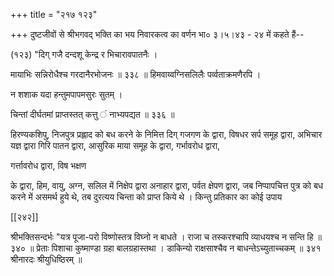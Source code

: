 +++
title = "२१७ १२३"

+++
दुष्टजीवों से श्रीभगवद् भक्ति का भय निवारकत्व का वर्णन भा० ३।५।४३ - २४ में कहते हैं-- 

(१२३) "दिग् गजै दन्दशू केन्द्र र भिचारावपातनैः । 

मायाभिः सन्निरोधैश्च गरदानैरभोजनः ॥ ३३८ ॥ हिमवाय्वग्निसलिलैः पर्व्वताक्रमणैरपि । 

न शशाक यदा हन्तुमपापमसुरः सुतम् । 

चिन्तां दीर्घतमां प्राप्तस्तत् कत्तु ं नाभ्यपद्यत ॥ ३३६ ॥ 

हिरण्यकशिपु, निजपुत्र प्रह्लाद को बध करने के निमित्त दिग् गजगण के द्वारा, विषधर सर्प समूह द्वारा, अभिचार यज्ञ द्वारा गिरि पातन द्वारा, आसुरिक माया समूह के द्वारा, गर्भावरोध द्वारा, 

गर्त्तावरोध द्वारा, विष भक्षण 

के द्वारा, हिम, वायु, अग्न, सलिल में निक्षेप द्वारा अनाहार द्वारा, पर्वत क्षेपण द्वारा, जब निप्पापचित्त पुत्र को बध करने में असमर्थ हुये थे, तब दुरत्यय चिन्ता को प्राप्त किये थे । किन्तु प्रतिकार का कोई उपाय 

[[२४२]] 

श्रीभक्तिसन्दर्भः "यत्र पूजा-परो विष्णोस्तत्र विघ्नो न बाधते । राजा च तस्करश्चापि व्याधयश्च न सन्ति हि ॥ ३४० ॥ प्रेताः पिशाचा कुष्माण्डा ग्रहा बालग्रहास्तथा । डाकिन्यो राक्षसाश्चैव न बाधन्तेऽच्युताच्चकम् ॥ ३४१ श्रीनारदः श्रीयुधिष्ठिरम् ॥ 
